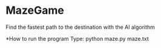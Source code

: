 # MazeGame
Find the fastest path to the destination with the AI algorithm

*How to run the program
Type:
python maze.py maze.txt
